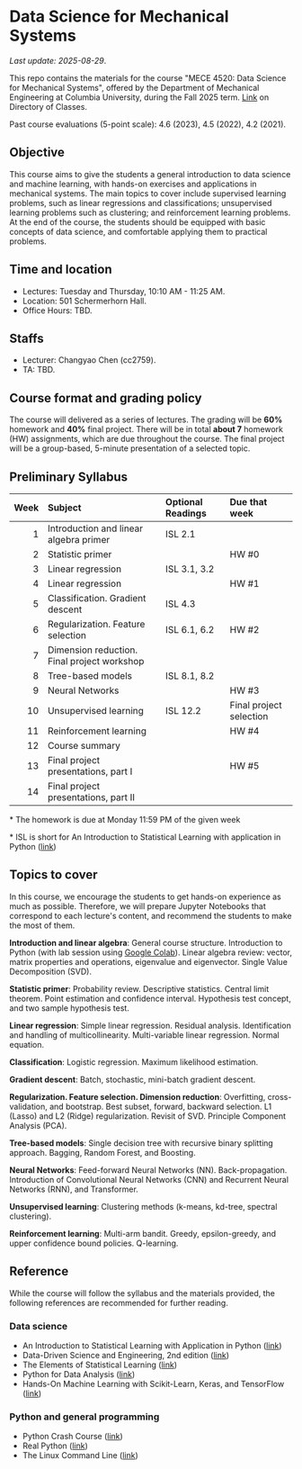 # Data Science for Mechanical Systems
_Last update: 2025-08-29_.

This repo contains the materials for the course "MECE 4520: Data Science for Mechanical Systems", offered by the Department of Mechanical Engineering at Columbia University, during the Fall 2025 term. [Link](https://doc.sis.columbia.edu/#subj/MECE/E4520-20253-001/) on Directory of Classes.

Past course evaluations (5-point scale): 4.6 (2023), 4.5 (2022), 4.2 (2021).

## Objective
This course aims to give the students a general introduction to data science and machine learning, with hands-on exercises and applications in mechanical systems. The main topics to cover include supervised learning problems, such as linear regressions and classifications; unsupervised learning problems such as clustering; and reinforcement learning problems. At the end of the course, the students should be equipped with basic concepts of data science, and comfortable applying them to practical problems.

## Time and location
* Lectures: Tuesday and Thursday, 10:10 AM - 11:25 AM.
* Location: 501 Schermerhorn Hall.
* Office Hours: TBD.

## Staffs
* Lecturer: Changyao Chen (cc2759).
* TA: TBD.

## Course format and grading policy
The course will delivered as a series of lectures. The grading will be **60%** homework and **40%** final project. There will be in total **about 7** homework (HW) assignments, which are due throughout the course. The final project will be a group-based, 5-minute presentation of a selected topic.

## Preliminary Syllabus
| **Week** | **Subject**                                   | **Optional Readings** | **Due that week**       |
|--------: | :-------------------------------------------- | :-------------------- | :---------------------- |
|        1 | Introduction and linear algebra primer        | ISL 2.1               |                         |
|        2 | Statistic primer                              |                       | HW #0                   |
|        3 | Linear regression                             | ISL 3.1, 3.2          |                         |
|        4 | Linear regression                             |                       | HW #1                   |
|        5 | Classification. Gradient descent              | ISL 4.3               |                         |
|        6 | Regularization. Feature selection             | ISL 6.1, 6.2          | HW #2                   |
|        7 | Dimension reduction. Final project workshop   |                       |                         |
|        8 | Tree-based models                             | ISL 8.1, 8.2          |                         |
|        9 | Neural Networks                               |                       | HW #3                   |
|       10 | Unsupervised learning                         | ISL 12.2              | Final project selection |
|       11 | Reinforcement learning                        |                       | HW #4                   |
|       12 | Course summary                                |                       |                         |
|       13 | Final project presentations, part I           |                       | HW #5                   |
|       14 | Final project presentations, part II          |                       |                         |

\* The homework is due at Monday 11:59 PM of the given week

\* ISL is short for An Introduction to Statistical Learning with application in Python ([link](https://www.statlearning.com/))

## Topics to cover
In this course, we encourage the students to get hands-on experience as much as possible.
Therefore, we will prepare Jupyter Notebooks that correspond to each lecture's content,
and recommend the students to make the most of them.

**Introduction and linear algebra**:
General course structure. Introduction to Python (with lab session using [Google Colab](https://colab.research.google.com/notebooks/intro.ipynb)).
Linear algebra review: vector, matrix properties and operations, eigenvalue and eigenvector.
Single Value Decomposition (SVD).

**Statistic primer**:
Probability review. Descriptive statistics. Central limit theorem.
Point estimation and confidence interval.
Hypothesis test concept, and two sample hypothesis test.

**Linear regression**:
Simple linear regression. Residual analysis. Identification and handling of multicollinearity.
Multi-variable linear regression. Normal equation.

**Classification**:
Logistic regression. Maximum likelihood estimation.

**Gradient descent**: Batch, stochastic, mini-batch gradient descent.

**Regularization. Feature selection. Dimension reduction**:
Overfitting, cross-validation, and bootstrap.
Best subset, forward, backward selection.
L1 (Lasso) and L2 (Ridge) regularization.
Revisit of SVD.
Principle Component Analysis (PCA).

**Tree-based models**:
Single decision tree with recursive binary splitting approach.
Bagging, Random Forest, and Boosting.

**Neural Networks**:
Feed-forward Neural Networks (NN). Back-propagation.
Introduction of Convolutional Neural Networks (CNN) and Recurrent Neural Networks (RNN), and Transformer.

**Unsupervised learning**:
Clustering methods (k-means, kd-tree, spectral clustering).

**Reinforcement learning**:
Multi-arm bandit. Greedy, epsilon-greedy, and upper confidence bound policies.
Q-learning.


## Reference
While the course will follow the syllabus and the materials provided,
the following references are recommended for further reading.

### Data science
* An Introduction to Statistical Learning with Application in Python ([link](https://www.statlearning.com/))
* Data-Driven Science and Engineering, 2nd edition ([link](http://www.databookuw.com/))
* The Elements of
Statistical Learning ([link](https://web.stanford.edu/~hastie/ElemStatLearn/))
* Python for Data Analysis ([link](https://www.oreilly.com/library/view/python-for-data/9781449323592/))
* Hands-On Machine Learning with Scikit-Learn, Keras, and TensorFlow ([link](https://www.oreilly.com/library/view/hands-on-machine-learning/9781492032632/))

### Python and general programming
* Python Crash Course ([link](https://nostarch.com/pythoncrashcourse2e))
* Real Python ([link](https://realpython.com/))
* The Linux Command Line ([link](https://linuxcommand.org/tlcl.php))


